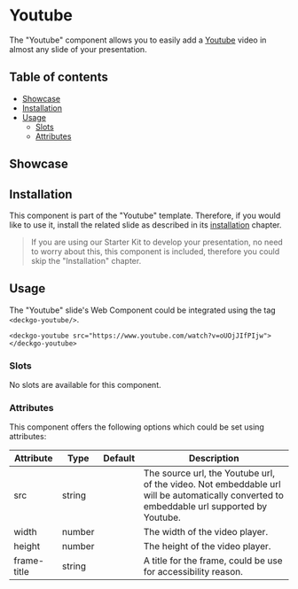 # Youtube

The "Youtube" component allows you to easily add a [Youtube](https://youtube.com) video in almost any slide of your presentation.

## Table of contents

- [Showcase](#app-components-youtube-showcase)
- [Installation](#app-components-youtube-installation)
- [Usage](#app-components-youtube-usage)
  - [Slots](#app-components-youtube-slots)
  - [Attributes](#app-components-youtube-attributes)

## Showcase

<div>
  <deckgo-youtube src="https://www.youtube.com/watch?v=oUOjJIfPIjw" width={300} height={200}>
  </deckgo-youtube>
</div>

## Installation

This component is part of the "Youtube" template. Therefore, if you would like to use it, install the related slide as described in its [installation](/slides/youtube) chapter.

> If you are using our Starter Kit to develop your presentation, no need to worry about this, this component is included, therefore you could skip the "Installation" chapter.

## Usage

The "Youtube" slide's Web Component could be integrated using the tag `<deckgo-youtube/>`.

```
<deckgo-youtube src="https://www.youtube.com/watch?v=oUOjJIfPIjw">
</deckgo-youtube>
```

### Slots

No slots are available for this component.

### Attributes

This component offers the following options which could be set using attributes:

| Attribute                      | Type   | Default   | Description   |
| -------------------------- |-----------------|-----------------|-----------------|
| src | string |  | The source url, the Youtube url, of the video. Not embeddable url will be automatically converted to embeddable url supported by Youtube. |
| width | number |  | The width of the video player. |
| height | number |  | The height of the video player. |
| frame-title | string |  | A title for the frame, could be use for accessibility reason. | 

[DeckDeckGo]: https://deckdeckgo.com 